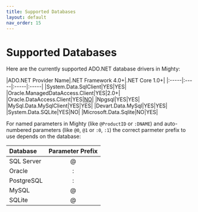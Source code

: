 ```yaml
---
title: Supported Databases
layout: default
nav_order: 15
---
```


# Supported Databases

Here are the currently supported ADO.NET database drivers in Mighty:

|ADO.NET Provider Name|.NET Framework 4.0+|.NET Core 1.0+|
|:-----|:-----|:-----|:-----|
|System.Data.SqlClient|YES|YES|
|Oracle.ManagedDataAccess.Client|YES|2.0+|
|Oracle.DataAccess.Client|YES|[NO](https://www.oracle.com/technetwork/topics/dotnet/tech-info/odpnet-dotnet-core-sod-3628981.pdf)|
|Npgsql|YES|YES|
|MySql.Data.MySqlClient|YES|YES|
|Devart.Data.MySql|YES|YES|
|System.Data.SQLite|YES|NO|
|Microsoft.Data.Sqlite|NO|YES|

For named parameters in Mighty (like `@ProductID` or `:DNAME`) and auto-numbered parameters (like `@0`, `@1` or `:0`, `:1`) the correct parmeter prefix to use depends on the database:

|Database|Parameter Prefix|
|:-----|:-----:|
|SQL Server|@|
|Oracle|\:|
|PostgreSQL|\:|
|MySQL|@|
|SQLite|@|
